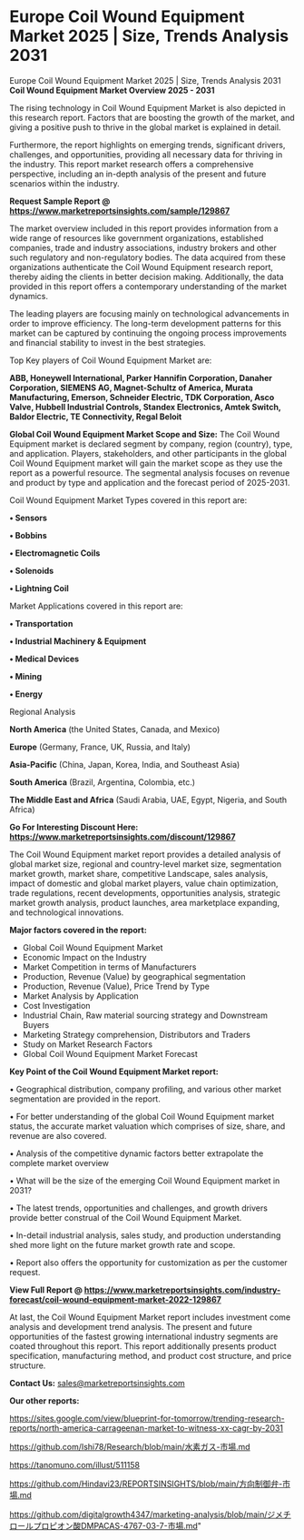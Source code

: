 # Europe Coil Wound Equipment Market 2025 | Size, Trends Analysis 2031
Europe Coil Wound Equipment Market 2025 | Size, Trends Analysis 2031
<Strong> Coil Wound Equipment Market Overview 2025 - 2031</strong>

The rising technology in Coil Wound Equipment Market is also depicted in this research report. Factors that are boosting the growth of the market, and giving a positive push to thrive in the global market is explained in detail.

Furthermore, the report highlights on emerging trends, significant drivers, challenges, and opportunities, providing all necessary data for thriving in the industry. This report market research offers a comprehensive perspective, including an in-depth analysis of the present and future scenarios within the industry.

<strong>Request Sample Report @ <a href=https://www.marketreportsinsights.com/sample/129867>https://www.marketreportsinsights.com/sample/129867</a></strong>

The market overview included in this report provides information from a wide range of resources like government organizations, established companies, trade and industry associations, industry brokers and other such regulatory and non-regulatory bodies. The data acquired from these organizations authenticate the Coil Wound Equipment research report, thereby aiding the clients in better decision making. Additionally, the data provided in this report offers a contemporary understanding of the market dynamics.

The leading players are focusing mainly on technological advancements in order to improve efficiency. The long-term development patterns for this market can be captured by continuing the ongoing process improvements and financial stability to invest in the best strategies.

Top Key players of Coil Wound Equipment Market are:

<strong>ABB, Honeywell International, Parker Hannifin Corporation, Danaher Corporation, SIEMENS AG, Magnet-Schultz of America, Murata Manufacturing, Emerson, Schneider Electric, TDK Corporation, Asco Valve, Hubbell Industrial Controls, Standex Electronics, Amtek Switch, Baldor Electric, TE Connectivity, Regal Beloit</strong>

<strong><b>Global Coil Wound Equipment Market Scope and Size:</b></strong>
The Coil Wound Equipment market is declared segment by company, region (country), type, and application. Players, stakeholders, and other participants in the global Coil Wound Equipment market will gain the market scope as they use the report as a powerful resource. The segmental analysis focuses on revenue and product by type and application and the forecast period of 2025-2031.

Coil Wound Equipment Market Types covered in this report are:

<strong>• Sensors

• Bobbins

• Electromagnetic Coils

• Solenoids

• Lightning Coil</strong>

Market Applications covered in this report are:

<strong>• Transportation

• Industrial Machinery & Equipment

• Medical Devices

• Mining

• Energy</strong> 

Regional Analysis

<strong>North America</strong> (the United States, Canada, and Mexico)

<strong>Europe</strong> (Germany, France, UK, Russia, and Italy)

<strong>Asia-Pacific</strong> (China, Japan, Korea, India, and Southeast Asia)

<strong>South America</strong> (Brazil, Argentina, Colombia, etc.)

<strong>The Middle East and Africa</strong> (Saudi Arabia, UAE, Egypt, Nigeria, and South Africa)

<strong>Go For Interesting Discount Here: <a href=https://www.marketreportsinsights.com/discount/129867>https://www.marketreportsinsights.com/discount/129867</a></strong>

The Coil Wound Equipment market report provides a detailed analysis of global market size, regional and country-level market size, segmentation market growth, market share, competitive Landscape, sales analysis, impact of domestic and global market players, value chain optimization, trade regulations, recent developments, opportunities analysis, strategic market growth analysis, product launches, area marketplace expanding, and technological innovations.

<strong><b>Major factors covered in the report:</b></strong>
<ul>
  <li>Global Coil Wound Equipment Market </li>
  <li>Economic Impact on the Industry</li>
  <li>Market Competition in terms of Manufacturers</li>
  <li>Production, Revenue (Value) by geographical segmentation</li>
  <li>Production, Revenue (Value), Price Trend by Type</li>
  <li>Market Analysis by Application</li>
  <li>Cost Investigation</li>
  <li>Industrial Chain, Raw material sourcing strategy and Downstream Buyers</li>
  <li>Marketing Strategy comprehension, Distributors and Traders</li>
  <li>Study on Market Research Factors</li>
  <li>Global Coil Wound Equipment Market Forecast</li>
</ul>

<strong><b>Key Point of the Coil Wound Equipment Market report:</b></strong>

• Geographical distribution, company profiling, and various other market segmentation are provided in the report.

• For better understanding of the global Coil Wound Equipment market status, the accurate market valuation which comprises of size, share, and revenue are also covered.

• Analysis of the competitive dynamic factors better extrapolate the complete market overview

• What will be the size of the emerging Coil Wound Equipment market in 2031?

• The latest trends, opportunities and challenges, and growth drivers provide better construal of the Coil Wound Equipment Market.

• In-detail industrial analysis, sales study, and production understanding shed more light on the future market growth rate and scope.

• Report also offers the opportunity for customization as per the customer request.

<strong><b>View Full Report @ <a href=https://www.marketreportsinsights.com/industry-forecast/coil-wound-equipment-market-2022-129867>https://www.marketreportsinsights.com/industry-forecast/coil-wound-equipment-market-2022-129867</a></b></strong>


At last, the Coil Wound Equipment Market report includes investment come analysis and development trend analysis. The present and future opportunities of the fastest growing international industry segments are coated throughout this report. This report additionally presents product specification, manufacturing method, and product cost structure, and price structure.

<strong>Contact Us:</strong>
sales@marketreportsinsights.com

<strong>Our other reports:</strong>

<a href=https://sites.google.com/view/blueprint-for-tomorrow/trending-research-reports/north-america-carrageenan-market-to-witness-xx-cagr-by-2031>https://sites.google.com/view/blueprint-for-tomorrow/trending-research-reports/north-america-carrageenan-market-to-witness-xx-cagr-by-2031</a>

<a href=https://github.com/Ishi78/Research/blob/main/水素ガス-市場.md>https://github.com/Ishi78/Research/blob/main/水素ガス-市場.md</a>

<a href=https://tanomuno.com/illust/511158>https://tanomuno.com/illust/511158</a>

<a href=https://github.com/Hindavi23/REPORTSINSIGHTS/blob/main/方向制御弁-市場.md>https://github.com/Hindavi23/REPORTSINSIGHTS/blob/main/方向制御弁-市場.md</a>

<a href=https://github.com/digitalgrowth4347/marketing-analysis/blob/main/ジメチロールプロピオン酸DMPACAS-4767-03-7-市場.md>https://github.com/digitalgrowth4347/marketing-analysis/blob/main/ジメチロールプロピオン酸DMPACAS-4767-03-7-市場.md</a>"
